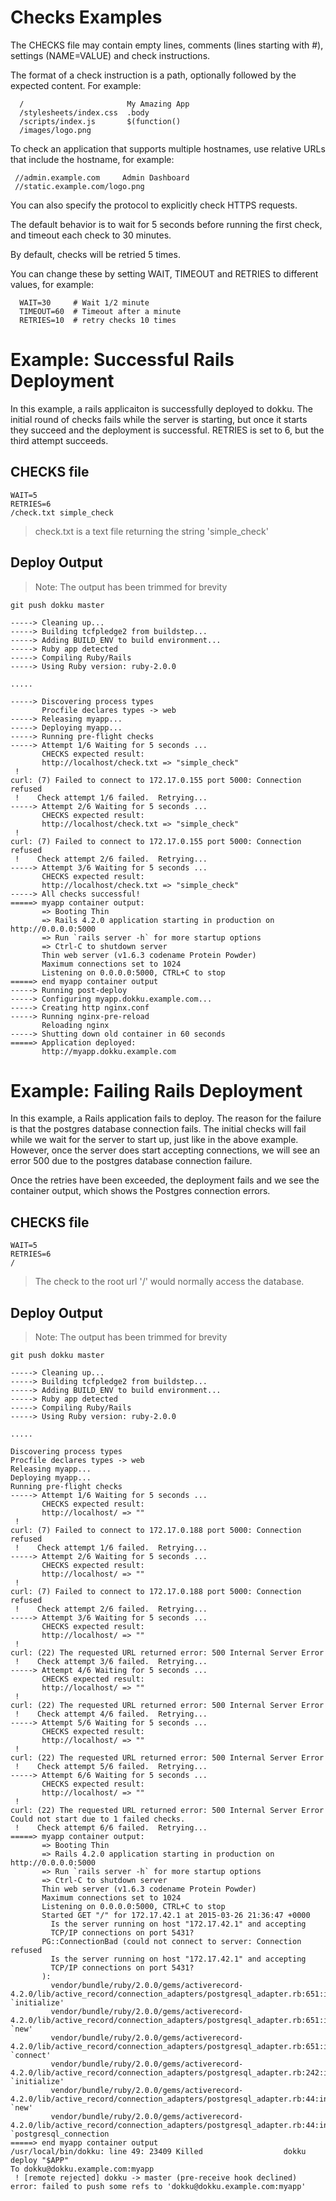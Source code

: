 # Checks Examples

The CHECKS file may contain empty lines, comments (lines starting with #),
settings (NAME=VALUE) and check instructions.

The format of a check instruction is a path, optionally followed by the
expected content.  For example:

	  /                       My Amazing App
	  /stylesheets/index.css  .body
	  /scripts/index.js       $(function()
	  /images/logo.png

To check an application that supports multiple hostnames, use relative URLs
that include the hostname, for example:

	 //admin.example.com     Admin Dashboard
	 //static.example.com/logo.png

You can also specify the protocol to explicitly check HTTPS requests.

The default behavior is to wait for 5 seconds before running the first check,
and timeout each check to 30 minutes.

By default, checks will be retried 5 times.  

You can change these by setting WAIT, TIMEOUT and RETRIES to different values, for
example:

	  WAIT=30     # Wait 1/2 minute
	  TIMEOUT=60  # Timeout after a minute
	  RETRIES=10  # retry checks 10 times

# Example: Successful Rails Deployment
In this example, a rails applicaiton is successfully deployed to dokku.  The initial round of checks fails while the server is starting, but once it starts they succeed and the deployment is successful.
RETRIES is set to 6, but the third attempt succeeds.

## CHECKS file

````
WAIT=5
RETRIES=6
/check.txt simple_check
````

> check.txt is a text file returning the string 'simple_check'

## Deploy Output

> Note: The output has been trimmed for brevity

````
git push dokku master

-----> Cleaning up...
-----> Building tcfpledge2 from buildstep...
-----> Adding BUILD_ENV to build environment...
-----> Ruby app detected
-----> Compiling Ruby/Rails
-----> Using Ruby version: ruby-2.0.0

.....

-----> Discovering process types
       Procfile declares types -> web
-----> Releasing myapp...
-----> Deploying myapp...
-----> Running pre-flight checks
-----> Attempt 1/6 Waiting for 5 seconds ...
       CHECKS expected result:
       http://localhost/check.txt => "simple_check"
 !
curl: (7) Failed to connect to 172.17.0.155 port 5000: Connection refused
 !    Check attempt 1/6 failed.  Retrying...
-----> Attempt 2/6 Waiting for 5 seconds ...
       CHECKS expected result:
       http://localhost/check.txt => "simple_check"
 !
curl: (7) Failed to connect to 172.17.0.155 port 5000: Connection refused
 !    Check attempt 2/6 failed.  Retrying...
-----> Attempt 3/6 Waiting for 5 seconds ...
       CHECKS expected result:
       http://localhost/check.txt => "simple_check"
-----> All checks successful!
=====> myapp container output:
       => Booting Thin
       => Rails 4.2.0 application starting in production on http://0.0.0.0:5000
       => Run `rails server -h` for more startup options
       => Ctrl-C to shutdown server
       Thin web server (v1.6.3 codename Protein Powder)
       Maximum connections set to 1024
       Listening on 0.0.0.0:5000, CTRL+C to stop
=====> end myapp container output
-----> Running post-deploy
-----> Configuring myapp.dokku.example.com...
-----> Creating http nginx.conf
-----> Running nginx-pre-reload
       Reloading nginx
-----> Shutting down old container in 60 seconds
=====> Application deployed:
       http://myapp.dokku.example.com
````

# Example: Failing Rails Deployment
In this example, a Rails application fails to deploy.  The reason for the failure is that the postgres database connection fails.  The initial checks will fail while we wait for the server to start up, just like in the above example.  However, once the server does start accepting connections, we will see an error 500 due to the postgres database connection failure.

Once the retries have been exceeded, the deployment fails and we see the container output, which shows the Postgres connection errors.

## CHECKS file

````
WAIT=5
RETRIES=6
/
````

> The check to the root url '/' would normally access the database.

## Deploy Output

> Note: The output has been trimmed for brevity

````
git push dokku master

-----> Cleaning up...
-----> Building tcfpledge2 from buildstep...
-----> Adding BUILD_ENV to build environment...
-----> Ruby app detected
-----> Compiling Ruby/Rails
-----> Using Ruby version: ruby-2.0.0

.....

Discovering process types
Procfile declares types -> web
Releasing myapp...
Deploying myapp...
Running pre-flight checks
-----> Attempt 1/6 Waiting for 5 seconds ...
       CHECKS expected result:
       http://localhost/ => ""
 !
curl: (7) Failed to connect to 172.17.0.188 port 5000: Connection refused
 !    Check attempt 1/6 failed.  Retrying...
-----> Attempt 2/6 Waiting for 5 seconds ...
       CHECKS expected result:
       http://localhost/ => ""
 !    
curl: (7) Failed to connect to 172.17.0.188 port 5000: Connection refused
 !    Check attempt 2/6 failed.  Retrying...
-----> Attempt 3/6 Waiting for 5 seconds ...
       CHECKS expected result:
       http://localhost/ => ""
 !    
curl: (22) The requested URL returned error: 500 Internal Server Error
 !    Check attempt 3/6 failed.  Retrying...
-----> Attempt 4/6 Waiting for 5 seconds ...
       CHECKS expected result:
       http://localhost/ => ""
 !    
curl: (22) The requested URL returned error: 500 Internal Server Error
 !    Check attempt 4/6 failed.  Retrying...
-----> Attempt 5/6 Waiting for 5 seconds ...
       CHECKS expected result:
       http://localhost/ => ""
 !    
curl: (22) The requested URL returned error: 500 Internal Server Error
 !    Check attempt 5/6 failed.  Retrying...
-----> Attempt 6/6 Waiting for 5 seconds ...
       CHECKS expected result:
       http://localhost/ => ""
 !    
curl: (22) The requested URL returned error: 500 Internal Server Error
Could not start due to 1 failed checks.
 !    Check attempt 6/6 failed.  Retrying...
=====> myapp container output:
       => Booting Thin
       => Rails 4.2.0 application starting in production on http://0.0.0.0:5000
       => Run `rails server -h` for more startup options
       => Ctrl-C to shutdown server
       Thin web server (v1.6.3 codename Protein Powder)
       Maximum connections set to 1024
       Listening on 0.0.0.0:5000, CTRL+C to stop
       Started GET "/" for 172.17.42.1 at 2015-03-26 21:36:47 +0000
         Is the server running on host "172.17.42.1" and accepting
         TCP/IP connections on port 5431?
       PG::ConnectionBad (could not connect to server: Connection refused
         Is the server running on host "172.17.42.1" and accepting
         TCP/IP connections on port 5431?
       ):
         vendor/bundle/ruby/2.0.0/gems/activerecord-4.2.0/lib/active_record/connection_adapters/postgresql_adapter.rb:651:in `initialize'
         vendor/bundle/ruby/2.0.0/gems/activerecord-4.2.0/lib/active_record/connection_adapters/postgresql_adapter.rb:651:in `new'
         vendor/bundle/ruby/2.0.0/gems/activerecord-4.2.0/lib/active_record/connection_adapters/postgresql_adapter.rb:651:in `connect'
         vendor/bundle/ruby/2.0.0/gems/activerecord-4.2.0/lib/active_record/connection_adapters/postgresql_adapter.rb:242:in `initialize'
         vendor/bundle/ruby/2.0.0/gems/activerecord-4.2.0/lib/active_record/connection_adapters/postgresql_adapter.rb:44:in `new'
         vendor/bundle/ruby/2.0.0/gems/activerecord-4.2.0/lib/active_record/connection_adapters/postgresql_adapter.rb:44:in `postgresql_connection
=====> end myapp container output
/usr/local/bin/dokku: line 49: 23409 Killed                  dokku deploy "$APP"
To dokku@dokku.example.com:myapp
 ! [remote rejected] dokku -> master (pre-receive hook declined)
error: failed to push some refs to 'dokku@dokku.example.com:myapp'
````